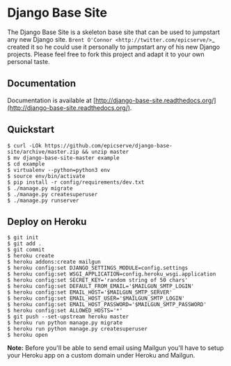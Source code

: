 Django Base Site
================

The Django Base Site is a skeleton base site that can be used to jumpstart any
new Django site. `Brent O'Connor <http://twitter.com/epicserve/>`_ created it so
he could use it personally to jumpstart any of his new Django projects. Please
feel free to fork this project and adapt it to your own personal taste.


Documentation
-------------

Documentation is available at [http://django-base-site.readthedocs.org/](http://django-base-site.readthedocs.org/).


Quickstart
----------

    $ curl -LOk https://github.com/epicserve/django-base-site/archive/master.zip && unzip master
    $ mv django-base-site-master example
    $ cd example
    $ virtualenv --python=python3 env
    $ source env/bin/activate
    $ pip install -r config/requirements/dev.txt
    $ ./manage.py migrate
    $ ./manage.py createsuperuser
    $ ./manage.py runserver


Deploy on Heroku
----------------

    $ git init
    $ git add .
    $ git commit
    $ heroku create
    $ heroku addons:create mailgun
    $ heroku config:set DJANGO_SETTINGS_MODULE=config.settings
    $ heroku config:set WSGI_APPLICATION=config.heroku_wsgi.application
    $ heroku config:set SECRET_KEY='random string of 50 chars'
    $ heroku config:set DEFAULT_FROM_EMAIL='$MAILGUN_SMTP_LOGIN'
    $ heroku config:set EMAIL_HOST='$MAILGUN_SMTP_SERVER'
    $ heroku config:set EMAIL_HOST_USER='$MAILGUN_SMTP_LOGIN'
    $ heroku config:set EMAIL_HOST_PASSWORD='$MAILGUN_SMTP_PASSWORD'
    $ heroku config:set ALLOWED_HOSTS='*'
    $ git push --set-upstream heroku master
    $ heroku run python manage.py migrate
    $ heroku run python manage.py createsuperuser
    $ heroku open

**Note:**
Before you'll be able to send email using Mailgun you'll have to setup
your Heroku app on a custom domain under Heroku and Mailgun.
